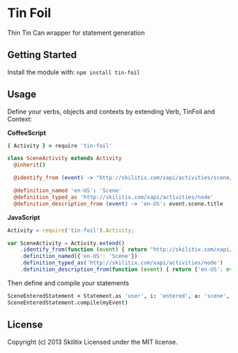 # Tin Foil

Thin Tin Can wrapper for statement generation

## Getting Started
Install the module with: `npm install tin-foil`

## Usage

Define your verbs, objects and contexts by extending Verb, TinFoil and Context:

**CoffeeScript**

``` CoffeeScript
{ Activity } = require 'tin-foil'

class SceneActivity extends Activity
  @inherit()

  @identify_from (event) -> "http://skilitix.com/xapi/activities/scene/#{event.scene.id}"

  @definition_named 'en-US': 'Scene'
  @definition_typed_as 'http://skilitix.com/xapi/activities/node'
  @definition_description_from (event) -> 'en-US': event.scene.title
```

**JavaScript**

``` JavaScript
Activity = require('tin-foil').Activity;

var SceneActivity = Activity.extend()
    .identify_from(function (event) { return "http://skilitix.com/xapi/activities/scene/" + event.scene.id; })
    .definition_named({'en-US': 'Scene'})
    .definition_typed_as('http://skilitix.com/xapi/activities/node')
    .definition_description_from(function (event) { return {'en-US': event.scene.title}; });
```

Then define and compile your statements

``` CoffeeScript
SceneEnteredStatement = Statement.as 'user', i: 'entered', a: 'scene', in: 'scenario'
SceneEnteredStatement.compile(myEvent)
```

## License
Copyright (c) 2013 Skilitix
Licensed under the MIT license.
